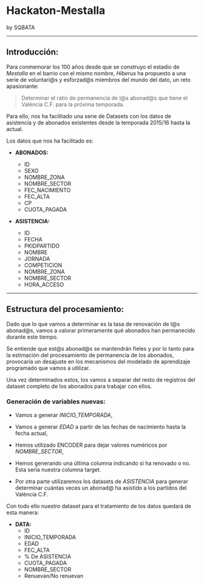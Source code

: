 # Hackaton-Mestalla

by SQBATA

---
## Introducción:

Para conmemorar los 100 años desde que se construyo el estadio de *Mestalla* en el barrio con el mismo nombre, *Hiberus* ha propuesto a una serie de voluntari@s y esforzad@s miembros del mundo del dato, un reto apasionante:

> Determinar el ratio de permanencia de l@s abonad@s que tiene el Valéncia C.F. para la próxima temporada.

Para ello, nos ha facilitado una serie de Datasets con los datos de asistencia y de abonados existentes desde la temporada 2015/16 hasta la actual.

Los datos que nos ha facilitado es:

- **ABONADOS:**
    - ID
    - SEXO
    - NOMBRE_ZONA
    - NOMBRE_SECTOR
    - FEC_NACIMIENTO
    - FEC_ALTA
    - CP
    - CUOTA_PAGADA


- **ASISTENCIA:**
    - ID
    - FECHA
    - PKIDPARTIDO
    - NOMBRE
    - JORNADA
    - COMPETICION
    - NOMBRE_ZONA
    - NOMBRE_SECTOR
    - HORA_ACCESO
---
## Estructura del procesamiento:

Dado que lo que vamos a determinar es la tasa de renovación de l@s abonad@s, vamos a valorar primeramente qué abonados han permanecido durante este tiempo.

Se entiende que est@s abonad@s se mantendrán fieles y por lo tanto para la estimación del procesamiento de permanencia de los abonados, provocaría un desajuste en los mecanismos del modelado de aprendizaje programado que vamos a utilizar.

Una vez determinados estos, los vamos a separar del resto de registros del dataset completo de los abonados para trabajar con ellos.

### Generación de variables nuevas:

- Vamos a generar *INICIO_TEMPORADA*,
- Vamos a generar *EDAD* a partir de las fechas de nacimiento hasta la fecha actual,
- Hemos utilizado ENCODER para dejar valores numéricos por *NOMBRE_SECTOR*,
- Hemos generando una última columna indicando si ha renovado o no.
    Esta sería nuestra columna target.

- Por otra parte utilizaremos los datasets de *ASISTENCIA* para generar determinar cuántas veces un abonad@ ha asistido a los partidos del Valéncia C.F. 



Con todo ello nuestro dataset para el tratamiento de los datos quedará de esta manera:

- **DATA:**
    - ID
    - INICIO_TEMPORADA
    - EDAD
    - FEC_ALTA
    - % De ASISTENCIA
    - CUOTA_PAGADA
    - NOMBRE_SECTOR
    - Renuevan/No renuevan

